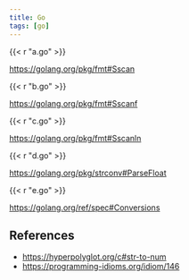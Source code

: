 ```yaml
---
title: Go
tags: [go]
---
```


{{< r "a.go" >}}

<https://golang.org/pkg/fmt#Sscan>

{{< r "b.go" >}}

<https://golang.org/pkg/fmt#Sscanf>

{{< r "c.go" >}}

<https://golang.org/pkg/fmt#Sscanln>

{{< r "d.go" >}}

<https://golang.org/pkg/strconv#ParseFloat>

{{< r "e.go" >}}

<https://golang.org/ref/spec#Conversions>

## References

- <https://hyperpolyglot.org/c#str-to-num>
- <https://programming-idioms.org/idiom/146>
